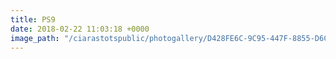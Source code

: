 ```yaml
---
title: PS9
date: 2018-02-22 11:03:18 +0000
image_path: "/ciarastotspublic/photogallery/D428FE6C-9C95-447F-8855-D6C83D8F94EF.jpeg"
---
```

